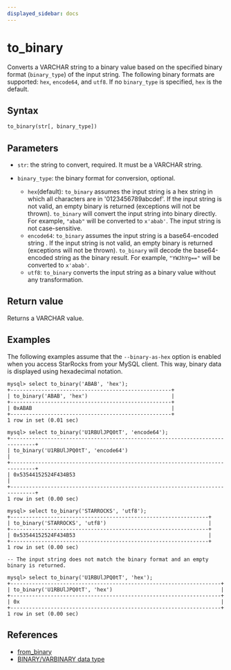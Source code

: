 ```yaml
---
displayed_sidebar: docs
---
```


# to_binary



Converts a VARCHAR string to a binary value based on the specified binary format (`binary_type`) of the input string. The following binary formats are supported: `hex`, `encode64`, and `utf8`. If no `binary_type` is specified, `hex` is the default.

## Syntax

```Haskell
to_binary(str[, binary_type])
```

## Parameters

- `str`: the string to convert, required. It must be a VARCHAR string.
- `binary_type`: the binary format for conversion, optional.

  - `hex`(default): `to_binary` assumes the input string is a hex string in which all characters are in '0123456789abcdef'. If the input string is not valid, an empty binary is returned (exceptions will not be thrown). `to_binary` will convert the input string into binary directly. For example, `"abab"` will be converted to `x'abab'`. The input string is not case-sensitive.
  - `encode64`: `to_binary` assumes the input string is a base64-encoded string . If the input string is not valid, an empty binary is returned (exceptions will not be thrown). `to_binary` will decode the base64-encoded string as the binary result. For example, `"YWJhYg=="` will be converted to `x'abab'`.
  - `utf8`: `to_binary` converts the input string as a binary value without any transformation.

## Return value

Returns a VARCHAR value.

## Examples

The following examples assume that the `--binary-as-hex` option is enabled when you access StarRocks from your MySQL client. This way, binary data is displayed using hexadecimal notation.

```Plain
mysql> select to_binary('ABAB', 'hex');
+----------------------------------------------------+
| to_binary('ABAB', 'hex')                           |
+----------------------------------------------------+
| 0xABAB                                             |
+----------------------------------------------------+
1 row in set (0.01 sec)

mysql> select to_binary('U1RBUlJPQ0tT', 'encode64');
+------------------------------------------------------------------------------+
| to_binary('U1RBUlJPQ0tT', 'encode64')                                        |
+------------------------------------------------------------------------------+
| 0x53544152524F434B53                                                         |
+------------------------------------------------------------------------------+
1 row in set (0.00 sec)

mysql> select to_binary('STARROCKS', 'utf8');
+----------------------------------------------------------------+
| to_binary('STARROCKS', 'utf8')                                 |
+----------------------------------------------------------------+
| 0x53544152524F434B53                                           |
+----------------------------------------------------------------+
1 row in set (0.00 sec)

-- The input string does not match the binary format and an empty binary is returned.

mysql> select to_binary('U1RBUlJPQ0tT', 'hex');
+--------------------------------------------------------------------+
| to_binary('U1RBUlJPQ0tT', 'hex')                                   |
+--------------------------------------------------------------------+
| 0x                                                                 |
+--------------------------------------------------------------------+
1 row in set (0.00 sec)
```

## References

- [from_binary](from_binary.md)
- [BINARY/VARBINARY data type](../../data-types/string-type/BINARY.md)